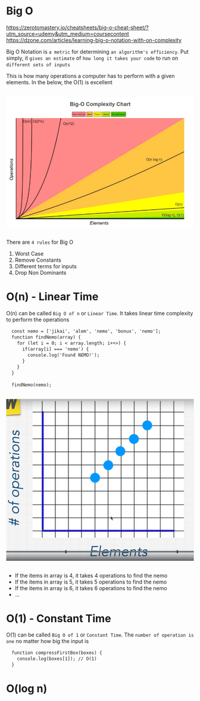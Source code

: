 # Big O

https://zerotomastery.io/cheatsheets/big-o-cheat-sheet/?utm_source=udemy&utm_medium=coursecontent
https://dzone.com/articles/learning-big-o-notation-with-on-complexity

Big O Notation is `a metric` for determining `an algorithm's efficiency`. Put simply, it `gives an estimate` of `how long it takes your code` to run on `different sets of inputs`

This is how many operations a computer has to perform with a given elements. In the below, the O(1) is excellent

<br>
<img src="../Assets/big-o.jpeg" width="700" style="display: block; margin: 0 auto" />
<br>

There are `4 rules` for Big O

1. Worst Case
2. Remove Constants
3. Different terms for inputs
4. Drop Non Dominants

# O(n) - Linear Time

O(n) can be called `Big O of n` or `Linear Time`. It takes linear time complexity to perform the operations

```
  const nemo = ['jikai', 'alem', 'nemo', 'bonux', 'nemo'];
  function findNemo(array) {
    for (let i = 0; i < array.length; i++>) {
      if(array[i] === 'nemo') {
        console.log('Found NEMO!');
      }
    }
  }

  findNemo(nemo);

```

<br>
<img src="../Assets/operations-and-elements-in-big-o.png" width="700" style="display: block; margin: 0 auto" />
<br>

- If the items in array is 4, it takes 4 operations to find the nemo
- If the items in array is 5, it takes 5 operations to find the nemo
- If the items in array is 6, it takes 6 operations to find the nemo
- ...

# O(1) - Constant Time

O(1) can be called `Big O of 1` or `Constant Time`. The `number of operation is one` no matter how big the input is

```
  function compressFirstBox(boxes) {
    console.log(boxes[1]); // O(1)
  }
```

# O(log n)
